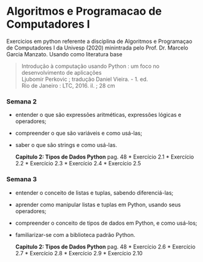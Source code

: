 # Algoritmos e Programacao de Computadores I
Exercicios em python referente a disciplina de Algoritmos e Programaçao de Computadores I da Univesp (2020) minintrada pelo Prof. Dr. Marcelo Garcia Manzato.
Usando como literatura base 

>Introdução à computação usando Python : um foco no desenvolvimento de aplicações  
>Ljubomir Perkovic ; tradução Daniel Vieira. - 1. ed.  
>Rio de Janeiro : LTC, 2016. il. ; 28 cm

### Semana 2

  - entender o que são expressões aritméticas, expressões lógicas e operadores;
  - compreender o que são variáveis e como usá-las;
  - saber o que são strings e como usá-las.
  
       **Capitulo 2: Tipos de Dados Python**
         pag. 48 
          * Exercício 2.1
          * Exercício 2.2
          * Exercício 2.3
          * Exercício 2.4
          * Exercício 2.5
   
### Semana 3 

  - entender o conceito de listas e tuplas, sabendo diferenciá-las;
  - aprender como manipular listas e tuplas em Python, usando seus operadores;
  - compreender o conceito de tipos de dados em Python, e como usá-los;
  - familiarizar-se com a biblioteca padrão Python.

       **Capitulo 2: Tipos de Dados Python**
         pag. 48 
          * Exercício 2.6
          * Exercício 2.7
          * Exercício 2.8
          * Exercício 2.9
          * Exercício 2.10


